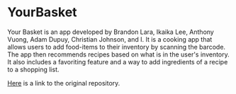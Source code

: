 # YourBasket
Your Basket is an app developed by Brandon Lara, Ikaika Lee, Anthony Vuong, Adam Dupuy, Christian Johnson, and I. It is a cooking app 
that allows users to add food-items to their inventory by scanning the barcode. The app then recommends recipes based on what is in 
the user's inventory. It also includes a favoriting feature and a way to add ingredients of a recipe to a shopping list.

[Here](https://github.com/IkaikaL/Software-Systems-Development-Project) is a link to the original repository.
